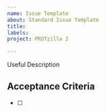 ```yaml
---
name: Issue Template
about: Standard Issue Template
title: 
labels: 
project: PROTzilla 2

---
```


Useful Description

## Acceptance Criteria
- [ ] 
